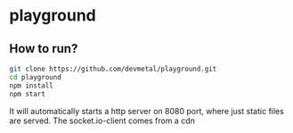 # playground

## How to run?

```bash
git clone https://github.com/devmetal/playground.git
cd playground
npm install
npm start
```
It will automatically starts a http server on 8080 port, where just static files are served.
The socket.io-client comes from a cdn
